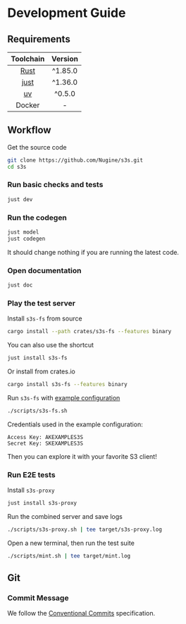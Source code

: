 # Development Guide

## Requirements

|               Toolchain               | Version |
| :-----------------------------------: | :-----: |
|      [Rust](https://rustup.rs/)       | ^1.85.0 |
| [just](https://github.com/casey/just) |    ^1.36.0    |
|                [uv](https://github.com/astral-sh/uv)                 |  ^0.5.0  |
|                Docker                 |    -    |

## Workflow

Get the source code

```bash
git clone https://github.com/Nugine/s3s.git
cd s3s
```

### Run basic checks and tests

```bash
just dev
```

### Run the codegen

```bash
just model
just codegen
```

It should change nothing if you are running the latest code.

### Open documentation

```bash
just doc
```

### Play the test server

Install `s3s-fs` from source

```bash
cargo install --path crates/s3s-fs --features binary
```

You can also use the shortcut

```bash
just install s3s-fs
```

Or install from crates.io

```bash
cargo install s3s-fs --features binary
```

Run `s3s-fs` with [example configuration](./scripts/s3s-fs.sh)

```bash
./scripts/s3s-fs.sh
```

Credentials used in the example configuration:

```
Access Key: AKEXAMPLES3S
Secret Key: SKEXAMPLES3S
```

Then you can explore it with your favorite S3 client!

### Run E2E tests

Install `s3s-proxy`

```bash
just install s3s-proxy
```

Run the combined server and save logs

```bash
./scripts/s3s-proxy.sh | tee target/s3s-proxy.log
```

Open a new terminal, then run the test suite

```bash
./scripts/mint.sh | tee target/mint.log
```

## Git

### Commit Message

We follow the [Conventional Commits](https://www.conventionalcommits.org/en/v1.0.0/) specification.
